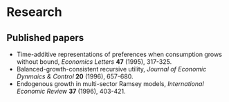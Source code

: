 # Research
## Published papers
* Time-additive representations of preferences when consumption grows without bound, *Economics Letters* **47** (1995), 317-325.
* Balanced-growth-consistent recursive utility, *Journal of Economic Dynmaics & Control* **20** (1996), 657-680.
* Endogenous growth in multi-sector Ramsey models, *International Economic Review* **37** (1996), 403-421.
